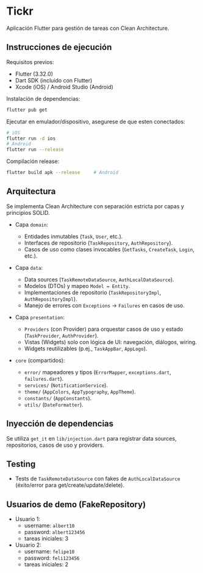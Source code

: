 # Tickr

Aplicación Flutter para gestión de tareas con Clean Architecture.

## Instrucciones de ejecución

Requisitos previos:
- Flutter  (3.32.0)
- Dart SDK (incluido con Flutter)
- Xcode (iOS) / Android Studio (Android)

Instalación de dependencias:
```bash
flutter pub get
```

Ejecutar en emulador/dispositivo, asegurese de que esten conectados:
```bash
# iOS
flutter run -d ios
# Android
flutter run --release


```

Compilación release:
```bash
flutter build apk --release     # Android

```

## Arquitectura

Se implementa Clean Architecture con separación estricta por capas y principios SOLID.

- Capa `domain`:
  - Entidades inmutables (`Task`, `User`, etc.).
  - Interfaces de repositorio (`TaskRepository`, `AuthRepository`).
  - Casos de uso como clases invocables (`GetTasks`, `CreateTask`, `Login`, etc.).

- Capa `data`:
  - Data sources (`TaskRemoteDataSource`, `AuthLocalDataSource`).
  - Modelos (DTOs) y mapeo `Model ↔ Entity`.
  - Implementaciones de repositorio (`TaskRepositoryImpl`, `AuthRepositoryImpl`).
  - Manejo de errores con `Exceptions` → `Failures` en casos de uso.

- Capa `presentation`:
  - `Providers` (con Provider) para orquestar casos de uso y estado (`TaskProvider`, `AuthProvider`).
  - Vistas (Widgets) solo con lógica de UI: navegación, diálogos, wiring.
  - Widgets reutilizables (p.ej., `TaskAppBar`, `AppLogo`).

- `core` (compartidos):
  - `error/` mapeadores y tipos (`ErrorMapper`, `exceptions.dart`, `failures.dart`).
  - `services/` (`NotificationService`).
  - `theme/` (`AppColors`, `AppTypography`, `AppTheme`).
  - `constants/` (`AppConstants`).
  - `utils/` (`DateFormatter`).


## Inyección de dependencias
Se utiliza `get_it` en `lib/injection.dart` para registrar data sources, repositorios, casos de uso y providers.

## Testing
- Tests de `TaskRemoteDataSource` con fakes de `AuthLocalDataSource` (éxito/error para get/create/update/delete).

## Usuarios de demo (FakeRepository)
- Usuario 1:
  - username: `albert10`
  - password: `albert123456`
  - tareas iniciales: 3
- Usuario 2:
  - username: `felipe10`
  - password: `feli123456`
  - tareas iniciales: 2

